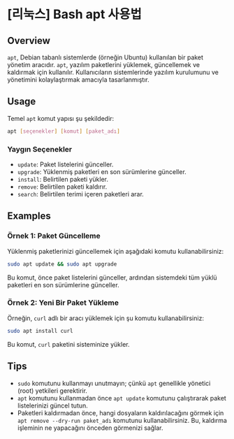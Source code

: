 # [리눅스] Bash apt 사용법

## Overview
`apt`, Debian tabanlı sistemlerde (örneğin Ubuntu) kullanılan bir paket yönetim aracıdır. `apt`, yazılım paketlerini yüklemek, güncellemek ve kaldırmak için kullanılır. Kullanıcıların sistemlerinde yazılım kurulumunu ve yönetimini kolaylaştırmak amacıyla tasarlanmıştır.

## Usage
Temel `apt` komut yapısı şu şekildedir:

```bash
apt [seçenekler] [komut] [paket_adı]
```

### Yaygın Seçenekler
- `update`: Paket listelerini günceller.
- `upgrade`: Yüklenmiş paketleri en son sürümlerine günceller.
- `install`: Belirtilen paketi yükler.
- `remove`: Belirtilen paketi kaldırır.
- `search`: Belirtilen terimi içeren paketleri arar.

## Examples
### Örnek 1: Paket Güncelleme
Yüklenmiş paketlerinizi güncellemek için aşağıdaki komutu kullanabilirsiniz:

```bash
sudo apt update && sudo apt upgrade
```

Bu komut, önce paket listelerini günceller, ardından sistemdeki tüm yüklü paketleri en son sürümlerine günceller.

### Örnek 2: Yeni Bir Paket Yükleme
Örneğin, `curl` adlı bir aracı yüklemek için şu komutu kullanabilirsiniz:

```bash
sudo apt install curl
```

Bu komut, `curl` paketini sisteminize yükler.

## Tips
- `sudo` komutunu kullanmayı unutmayın; çünkü `apt` genellikle yönetici (root) yetkileri gerektirir.
- `apt` komutunu kullanmadan önce `apt update` komutunu çalıştırarak paket listelerinizi güncel tutun.
- Paketleri kaldırmadan önce, hangi dosyaların kaldırılacağını görmek için `apt remove --dry-run paket_adı` komutunu kullanabilirsiniz. Bu, kaldırma işleminin ne yapacağını önceden görmenizi sağlar.